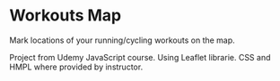 # Workouts Map

Mark locations of your running/cycling workouts on the map.


Project from Udemy JavaScript course.
Using Leaflet librarie. 
CSS and HMPL where provided by instructor.
